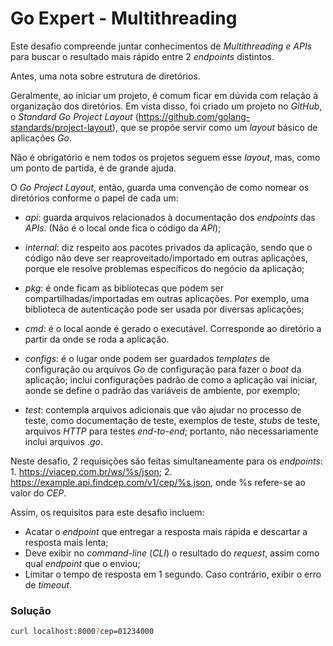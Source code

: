 # Go Expert - Multithreading

Este desafio compreende juntar conhecimentos de _Multithreading e APIs_ para buscar o resultado mais rápido entre 2 _endpoints_ distintos.

Antes, uma nota sobre estrutura de diretórios.

Geralmente, ao iniciar um projeto, é comum ficar em dúvida com relação à organização dos diretórios. Em vista disso, foi criado um projeto no _GitHub_, o _Standard Go Project Layout_ (https://github.com/golang-standards/project-layout), que se propõe servir como um _layout_ básico de aplicações _Go_.

Não é obrigatório e nem todos os projetos seguem esse _layout_, mas, como um ponto de partida, é de grande ajuda.

O _Go Project Layout_, então, guarda uma convenção de como nomear os diretórios conforme o papel de cada um:

- _api_: guarda arquivos relacionados à documentação dos _endpoints_ das _APIs_. (Não é o local onde fica o código da _API_);

- _internal_: diz respeito aos pacotes privados da aplicação, sendo que o código não deve ser reaproveitado/importado em outras aplicações, porque ele resolve problemas específicos do negócio da aplicação;

- _pkg_: é onde ficam as bibliotecas que podem ser compartilhadas/importadas em outras aplicações. Por exemplo, uma biblioteca de autenticação pode ser usada por diversas aplicações;

- _cmd_: é o local aonde é gerado o executável. Corresponde ao diretório a partir da onde se roda a aplicação.

- _configs_: é o lugar onde podem ser guardados _templates_ de configuração ou arquivos _Go_ de configuração para fazer o _boot_ da aplicação; inclui configurações padrão de como a aplicação vai iniciar, aonde se define o padrão das variáveis de ambiente, por exemplo;

- _test_: contempla arquivos adicionais que vão ajudar no processo de teste, como documentação de teste, exemplos de teste, _stubs_ de teste, arquivos _HTTP_ para testes _end-to-end_; portanto, não necessariamente inclui arquivos ._go_.

Neste desafio, 2 requisições são feitas simultaneamente para os _endpoints_: 1. https://viacep.com.br/ws/%s/json; 2. https://example.api.findcep.com/v1/cep/%s.json, onde %s refere-se ao valor do _CEP_.

Assim, os requisitos para este desafio incluem:

- Acatar o _endpoint_ que entregar a resposta mais rápida e descartar a resposta mais lenta;
- Deve exibir no _command-line_ (_CLI_) o resultado do _request_, assim como qual _endpoint_ que o enviou;
- Limitar o tempo de resposta em 1 segundo. Caso contrário, exibir o erro de _timeout_.

### Solução

```sh
curl localhost:8000?cep=01234000
```
